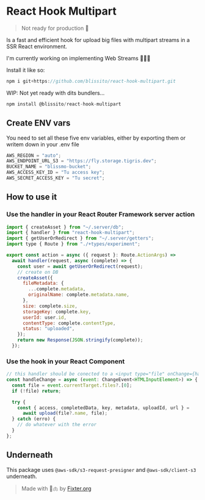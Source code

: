 # React Hook Multipart

> Not ready for production 🚧

Is a fast and efficient hook for upload big files with multipart streams in a SSR React environment.

I'm currently working on implementing Web Streams 🚬👷🏼

Install it like so:

```js
npm i git+https://github.com/blissito/react-hook-multipart.git
```

WIP: Not yet ready with dits bundlers...

```js
npm install @blissito/react-hook-multipart
```

## Create ENV vars

You need to set all these five env variables, either by exporting them or writem down in your .env file

```js
AWS_REGION = "auto";
AWS_ENDPOINT_URL_S3 = "https://fly.storage.tigris.dev";
BUCKET_NAME = "blissmo-bucket";
AWS_ACCESS_KEY_ID = "Tu access key";
AWS_SECRET_ACCESS_KEY = "Tu secret";
```

## How to use it

### Use the handler in your React Router Framework server action

```js
import { createAsset } from "~/.server/db";
import { handler } from "react-hook-multipart";
import { getUserOrRedirect } from "~/.server/getters";
import type { Route } from "./+types/experiment";

export const action = async ({ request }: Route.ActionArgs) =>
  await handler(request, async (complete) => {
    const user = await getUserOrRedirect(request);
    // create on DB
    createAsset({
      fileMetadata: {
        ...complete.metadata,
        originalName: complete.metadata.name,
      },
      size: complete.size,
      storageKey: complete.key,
      userId: user.id,
      contentType: complete.contentType,
      status: "uploaded",
    });
    return new Response(JSON.stringify(complete));
  });
```

### Use the hook in your React Component

```js
// this handler should be conected to a <input type="file" onChange={handleChange} />
const handleChange = async (event: ChangeEvent<HTMLInputElement>) => {
  const file = event.currentTarget.files?.[0];
  if (!file) return;

  try {
    const { access, completedData, key, metadata, uploadId, url } =
      await upload(file?.name, file);
  } catch (erro) {
    // do whatever with the error
  }
};
```

## Underneath

This package uses `@aws-sdk/s3-request-presigner` and `@aws-sdk/client-s3` underneath.

> Made with 🚬🫁 by [Fixter.org](http://fixter.org)
